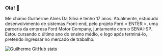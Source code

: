 ### Olá! 👋

Me chamo Guilherme Alves Da Silva e tenho 17 anos. Atualmente, estududo desenvolvimento de sistemas Front-end, pelo projeto Ford < ENTER >,
uma parceria da empresa Ford Motor Company, juntamente com o SENAI-SP. Estou cursando o último ano do ensino médio, e logo após terminá-lo, pretendo
ingressar no mercado de trabalho.

![Guilherme GitHub stats](https://github-readme-stats.vercel.app/api?username=guilhermeaalves&show_icons=true&theme=tokyonight)

